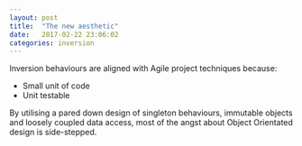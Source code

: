```yaml
---
layout: post
title:  "The new aesthetic"
date:   2017-02-22 23:06:02
categories: inversion
---
```


Inversion behaviours are aligned with Agile project techniques because:
- Small unit of code
- Unit testable

By utilising a pared down design of singleton behaviours, immutable objects and loosely coupled data access, most of the angst about Object Orientated design is side-stepped.
